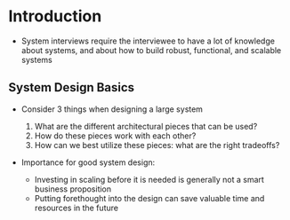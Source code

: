 # Introduction

- System interviews require the interviewee to have a lot of knowledge about systems, and about how to build robust, functional, and scalable systems

## System Design Basics

- Consider 3 things when designing a large system

  1. What are the different architectural pieces that can be used?
  2. How do these pieces work with each other?
  3. How can we best utilize these pieces: what are the right tradeoffs?

- Importance for good system design:
  - Investing in scaling before it is needed is generally not a smart business proposition
  - Putting forethought into the design can save valuable time and resources in the future
